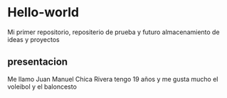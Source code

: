# Hello-world
Mi primer repositorio, repositerio de prueba y futuro almacenamiento de ideas y proyectos 

## presentacion
Me llamo Juan Manuel Chica Rivera tengo 19 años y me gusta mucho el voleibol y el baloncesto

